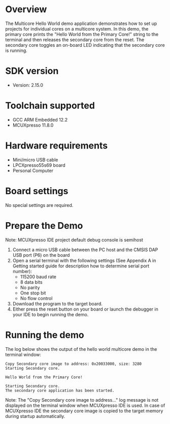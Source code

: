 Overview
========
The Multicore Hello World demo application demonstrates how to set up projects for individual
cores on a multicore system. In this demo, the primary core prints the "Hello World from the Primary Core!"
string to the terminal and then releases the secondary core from the reset. The secondary
core toggles an on-board LED indicating that the secondary core is running.

SDK version
===========
- Version: 2.15.0

Toolchain supported
===================
- GCC ARM Embedded  12.2
- MCUXpresso  11.8.0

Hardware requirements
=====================
- Mini/micro USB cable
- LPCXpresso55s69 board
- Personal Computer

Board settings
==============
No special settings are required.

Prepare the Demo
================
Note: MCUXpresso IDE project default debug console is semihost
1.  Connect a micro USB cable between the PC host and the CMSIS DAP USB port (P6) on the board
2.  Open a serial terminal with the following settings (See Appendix A in Getting started guide for description how to determine serial port number):
    - 115200 baud rate
    - 8 data bits
    - No parity
    - One stop bit
    - No flow control
3.  Download the program to the target board.
4.  Either press the reset button on your board or launch the debugger in your IDE to begin running the demo.

Running the demo
================
The log below shows the output of the hello world multicore demo in the terminal window:
~~~~~~~~~~~~~~~~~~~~~~~~~~~~~~~~~~~
Copy Secondary core image to address: 0x20033000, size: 3280
Starting Secondary core.

Hello World from the Primary Core!

Starting Secondary core.
The secondary core application has been started.

~~~~~~~~~~~~~~~~~~~~~~~~~~~~~~~~~~~
Note:
The "Copy Secondary core image to address..." log message is not displayed on the terminal window when MCUXpresso IDE is used.
In case of MCUXpresso IDE the secondary core image is copied to the target memory during startup automatically.
